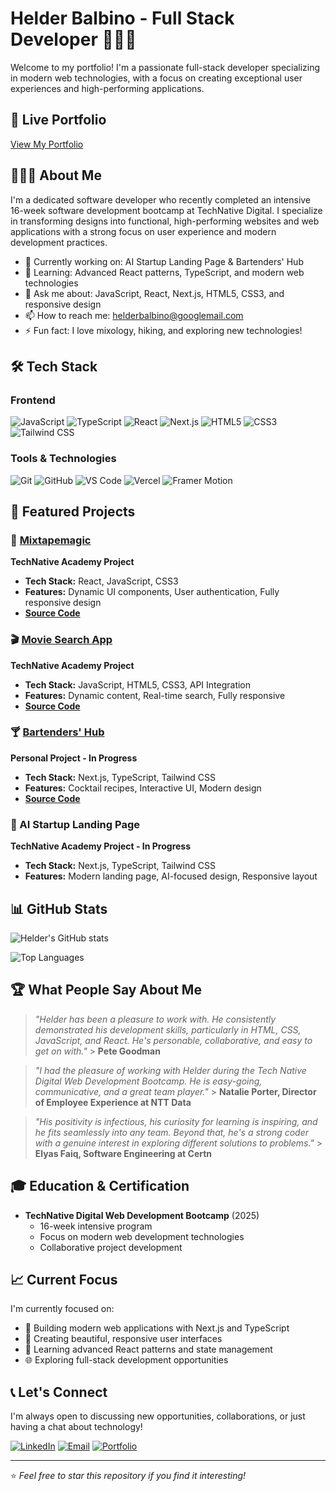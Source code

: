 # Helder Balbino - Full Stack Developer 👨🏻‍💻

Welcome to my portfolio! I'm a passionate full-stack developer specializing in
modern web technologies, with a focus on creating exceptional user experiences
and high-performing applications.

## 🚀 Live Portfolio

[View My Portfolio](https://www.helderbalbino.com/)

## 👨🏻‍💻 About Me

I'm a dedicated software developer who recently completed an intensive 16-week
software development bootcamp at TechNative Digital. I specialize in
transforming designs into functional, high-performing websites and web
applications with a strong focus on user experience and modern development
practices.

- 🔭 Currently working on: AI Startup Landing Page & Bartenders' Hub
- 🌱 Learning: Advanced React patterns, TypeScript, and modern web technologies
- 💬 Ask me about: JavaScript, React, Next.js, HTML5, CSS3, and responsive
  design
- 📫 How to reach me:
  [helderbalbino@googlemail.com](mailto:helderbalbino@googlemail.com)
- ⚡ Fun fact: I love mixology, hiking, and exploring new technologies!

## 🛠️ Tech Stack

### Frontend

![JavaScript](https://img.shields.io/badge/-JavaScript-F7DF1E?style=flat-square&logo=javascript&logoColor=black)
![TypeScript](https://img.shields.io/badge/-TypeScript-3178C6?style=flat-square&logo=typescript&logoColor=white)
![React](https://img.shields.io/badge/-React-61DAFB?style=flat-square&logo=react&logoColor=black)
![Next.js](https://img.shields.io/badge/-Next.js-000000?style=flat-square&logo=next.js&logoColor=white)
![HTML5](https://img.shields.io/badge/-HTML5-E34F26?style=flat-square&logo=html5&logoColor=white)
![CSS3](https://img.shields.io/badge/-CSS3-1572B6?style=flat-square&logo=css3&logoColor=white)
![Tailwind CSS](https://img.shields.io/badge/-Tailwind_CSS-38B2AC?style=flat-square&logo=tailwind-css&logoColor=white)

### Tools & Technologies

![Git](https://img.shields.io/badge/-Git-F05032?style=flat-square&logo=git&logoColor=white)
![GitHub](https://img.shields.io/badge/-GitHub-181717?style=flat-square&logo=github&logoColor=white)
![VS Code](https://img.shields.io/badge/-VS_Code-007ACC?style=flat-square&logo=visual-studio-code&logoColor=white)
![Vercel](https://img.shields.io/badge/-Vercel-000000?style=flat-square&logo=vercel&logoColor=white)
![Framer Motion](https://img.shields.io/badge/-Framer_Motion-0055FF?style=flat-square&logo=framer&logoColor=white)

## 🎯 Featured Projects

### 🎵 [Mixtapemagic](https://mixtapemagic.netlify.app/)

**TechNative Academy Project**

- **Tech Stack:** React, JavaScript, CSS3
- **Features:** Dynamic UI components, User authentication, Fully responsive
  design
- **[Source Code](https://github.com/technative-academy/Mixtape-Magic)**

### 🎬 [Movie Search App](https://helderbalbino.github.io/Movie-search-app/)

**TechNative Academy Project**

- **Tech Stack:** JavaScript, HTML5, CSS3, API Integration
- **Features:** Dynamic content, Real-time search, Fully responsive
- **[Source Code](https://github.com/helderbalbino/Movie-search-app)**

### 🍸 [Bartenders' Hub](https://bartendershub.vercel.app/)

**Personal Project - In Progress**

- **Tech Stack:** Next.js, TypeScript, Tailwind CSS
- **Features:** Cocktail recipes, Interactive UI, Modern design
- **[Source Code](https://github.com/HelderBalbino/BartendersHub)**

### 🤖 AI Startup Landing Page

**TechNative Academy Project - In Progress**

- **Tech Stack:** Next.js, TypeScript, Tailwind CSS
- **Features:** Modern landing page, AI-focused design, Responsive layout

## 📊 GitHub Stats

![Helder's GitHub stats](https://github-readme-stats.vercel.app/api?username=helderbalbino&show_icons=true&theme=dark&count_private=true)

![Top Languages](https://github-readme-stats.vercel.app/api/top-langs/?username=helderbalbino&layout=compact&theme=dark)

## 🏆 What People Say About Me

> _"Helder has been a pleasure to work with. He consistently demonstrated his
> development skills, particularly in HTML, CSS, JavaScript, and React. He's
> personable, collaborative, and easy to get on with."_ > **Pete Goodman**

> _"I had the pleasure of working with Helder during the Tech Native Digital Web
> Development Bootcamp. He is easy-going, communicative, and a great team
> player."_ > **Natalie Porter, Director of Employee Experience at NTT Data**

> _"His positivity is infectious, his curiosity for learning is inspiring, and
> he fits seamlessly into any team. Beyond that, he's a strong coder with a
> genuine interest in exploring different solutions to problems."_ > **Elyas
> Faiq, Software Engineering at Certn**

## 🎓 Education & Certification

- **TechNative Digital Web Development Bootcamp** (2025)
    - 16-week intensive program
    - Focus on modern web development technologies
    - Collaborative project development

## 📈 Current Focus

I'm currently focused on:

- 🚀 Building modern web applications with Next.js and TypeScript
- 🎨 Creating beautiful, responsive user interfaces
- 🔧 Learning advanced React patterns and state management
- 🌐 Exploring full-stack development opportunities

## 📞 Let's Connect

I'm always open to discussing new opportunities, collaborations, or just having
a chat about technology!

[![LinkedIn](https://img.shields.io/badge/-LinkedIn-0077B5?style=flat-square&logo=linkedin&logoColor=white)](https://www.linkedin.com/in/helder-balbino-18184a100/)
[![Email](https://img.shields.io/badge/-Email-D14836?style=flat-square&logo=gmail&logoColor=white)](mailto:helderbalbino@googlemail.com)
[![Portfolio](https://img.shields.io/badge/-Portfolio-000000?style=flat-square&logo=vercel&logoColor=white)](https://helderbalbino-portfolio.vercel.app)

---

⭐ _Feel free to star this repository if you find it interesting!_

